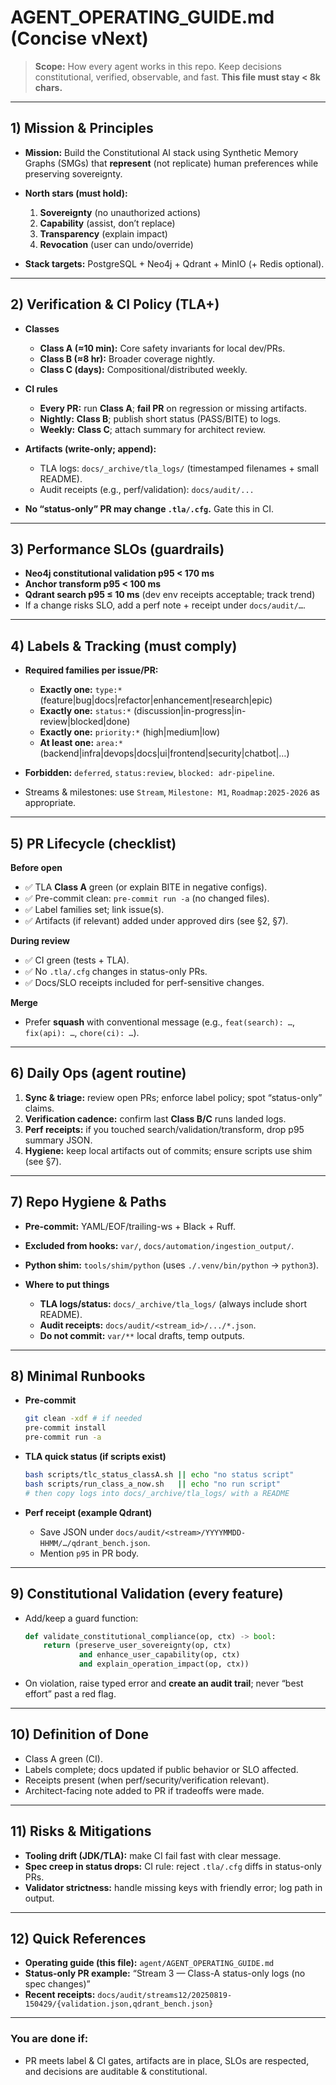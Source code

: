 # AGENT\_OPERATING\_GUIDE.md (Concise vNext)

> **Scope:** How every agent works in this repo. Keep decisions constitutional, verified, observable, and fast.
> **This file must stay < 8k chars.**

---

## 1) Mission & Principles

* **Mission:** Build the Constitutional AI stack using Synthetic Memory Graphs (SMGs) that **represent** (not replicate) human preferences while preserving sovereignty.
* **North stars (must hold):**

  1. **Sovereignty** (no unauthorized actions)
  2. **Capability** (assist, don’t replace)
  3. **Transparency** (explain impact)
  4. **Revocation** (user can undo/override)
* **Stack targets:** PostgreSQL + Neo4j + Qdrant + MinIO (+ Redis optional).

---

## 2) Verification & CI Policy (TLA+)

* **Classes**

  * **Class A (≈10 min):** Core safety invariants for local dev/PRs.
  * **Class B (≈8 hr):** Broader coverage nightly.
  * **Class C (days):** Compositional/distributed weekly.
* **CI rules**

  * **Every PR:** run **Class A**; **fail PR** on regression or missing artifacts.
  * **Nightly:** **Class B**; publish short status (PASS/BITE) to logs.
  * **Weekly:** **Class C**; attach summary for architect review.
* **Artifacts (write-only; append):**

  * TLA logs: `docs/_archive/tla_logs/` (timestamped filenames + small README).
  * Audit receipts (e.g., perf/validation): `docs/audit/...`
* **No “status-only” PR may change `.tla/.cfg`.** Gate this in CI.

---

## 3) Performance SLOs (guardrails)

* **Neo4j constitutional validation p95 < 170 ms**
* **Anchor transform p95 < 100 ms**
* **Qdrant search p95 ≤ 10 ms** (dev env receipts acceptable; track trend)
* If a change risks SLO, add a perf note + receipt under `docs/audit/…`.

---

## 4) Labels & Tracking (must comply)

* **Required families per issue/PR:**

  * **Exactly one:** `type:*` (feature|bug|docs|refactor|enhancement|research|epic)
  * **Exactly one:** `status:*` (discussion|in-progress|in-review|blocked|done)
  * **Exactly one:** `priority:*` (high|medium|low)
  * **At least one:** `area:*` (backend|infra|devops|docs|ui|frontend|security|chatbot|…)
* **Forbidden:** `deferred`, `status:review`, `blocked: adr-pipeline`.
* Streams & milestones: use `Stream`, `Milestone: M1`, `Roadmap:2025-2026` as appropriate.

---

## 5) PR Lifecycle (checklist)

**Before open**

* ✅ TLA **Class A** green (or explain BITE in negative configs).
* ✅ Pre-commit clean: `pre-commit run -a` (no changed files).
* ✅ Label families set; link issue(s).
* ✅ Artifacts (if relevant) added under approved dirs (see §2, §7).

**During review**

* ✅ CI green (tests + TLA).
* ✅ No `.tla/.cfg` changes in status-only PRs.
* ✅ Docs/SLO receipts included for perf-sensitive changes.

**Merge**

* Prefer **squash** with conventional message (e.g., `feat(search): …`, `fix(api): …`, `chore(ci): …`).

---

## 6) Daily Ops (agent routine)

1. **Sync & triage:** review open PRs; enforce label policy; spot “status-only” claims.
2. **Verification cadence:** confirm last **Class B/C** runs landed logs.
3. **Perf receipts:** if you touched search/validation/transform, drop p95 summary JSON.
4. **Hygiene:** keep local artifacts out of commits; ensure scripts use shim (see §7).

---

## 7) Repo Hygiene & Paths

* **Pre-commit:** YAML/EOF/trailing-ws + Black + Ruff.
* **Excluded from hooks:** `var/`, `docs/automation/ingestion_output/`.
* **Python shim:** `tools/shim/python` (uses `./.venv/bin/python` → `python3`).
* **Where to put things**

  * **TLA logs/status:** `docs/_archive/tla_logs/` (always include short README).
  * **Audit receipts:** `docs/audit/<stream_id>/.../*.json`.
  * **Do not commit:** `var/**` local drafts, temp outputs.

---

## 8) Minimal Runbooks

* **Pre-commit**

  ```bash
  git clean -xdf # if needed
  pre-commit install
  pre-commit run -a
  ```
* **TLA quick status (if scripts exist)**

  ```bash
  bash scripts/tlc_status_classA.sh || echo "no status script"
  bash scripts/run_class_a_now.sh   || echo "no run script"
  # then copy logs into docs/_archive/tla_logs/ with a README
  ```
* **Perf receipt (example Qdrant)**

  * Save JSON under `docs/audit/<stream>/YYYYMMDD-HHMM/…/qdrant_bench.json`.
  * Mention `p95` in PR body.

---

## 9) Constitutional Validation (every feature)

* Add/keep a guard function:

  ```python
  def validate_constitutional_compliance(op, ctx) -> bool:
      return (preserve_user_sovereignty(op, ctx)
              and enhance_user_capability(op, ctx)
              and explain_operation_impact(op, ctx))
  ```
* On violation, raise typed error and **create an audit trail**; never “best effort” past a red flag.

---

## 10) Definition of Done

* Class A green (CI).
* Labels complete; docs updated if public behavior or SLO affected.
* Receipts present (when perf/security/verification relevant).
* Architect-facing note added to PR if tradeoffs were made.

---

## 11) Risks & Mitigations

* **Tooling drift (JDK/TLA):** make CI fail fast with clear message.
* **Spec creep in status drops:** CI rule: reject `.tla/.cfg` diffs in status-only PRs.
* **Validator strictness:** handle missing keys with friendly error; log path in output.

---

## 12) Quick References

* **Operating guide (this file):** `agent/AGENT_OPERATING_GUIDE.md`
* **Status-only PR example:** “Stream 3 — Class-A status-only logs (no spec changes)”
* **Recent receipts:** `docs/audit/streams12/20250819-150429/{validation.json,qdrant_bench.json}`

---

### You are done if:

* PR meets label & CI gates, artifacts are in place, SLOs are respected, and decisions are auditable & constitutional.
